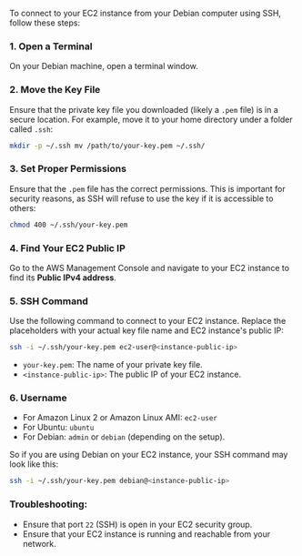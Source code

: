 To connect to your EC2 instance from your Debian computer using SSH, follow these steps:

### 1. **Open a Terminal**

On your Debian machine, open a terminal window.

### 2. **Move the Key File**

Ensure that the private key file you downloaded (likely a `.pem` file) is in a secure location. For example, move it to your home directory under a folder called `.ssh`:

```bash
mkdir -p ~/.ssh mv /path/to/your-key.pem ~/.ssh/
```

### 3. **Set Proper Permissions**

Ensure that the `.pem` file has the correct permissions. This is important for security reasons, as SSH will refuse to use the key if it is accessible to others:

```bash
chmod 400 ~/.ssh/your-key.pem
```

### 4. **Find Your EC2 Public IP**

Go to the AWS Management Console and navigate to your EC2 instance to find its **Public IPv4 address**.

### 5. **SSH Command**

Use the following command to connect to your EC2 instance. Replace the placeholders with your actual key file name and EC2 instance's public IP:

```bash
ssh -i ~/.ssh/your-key.pem ec2-user@<instance-public-ip>
```

- `your-key.pem`: The name of your private key file.
- `<instance-public-ip>`: The public IP of your EC2 instance.

### 6. **Username**

- For Amazon Linux 2 or Amazon Linux AMI: `ec2-user`
- For Ubuntu: `ubuntu`
- For Debian: `admin` or `debian` (depending on the setup).

So if you are using Debian on your EC2 instance, your SSH command may look like this:

```bash
ssh -i ~/.ssh/your-key.pem debian@<instance-public-ip>
```
### Troubleshooting:

- Ensure that port `22` (SSH) is open in your EC2 security group.
- Ensure that your EC2 instance is running and reachable from your network.